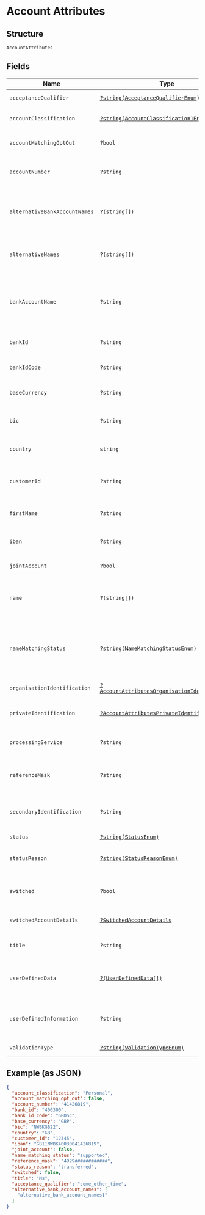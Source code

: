 
# Account Attributes

## Structure

`AccountAttributes`

## Fields

| Name | Type | Tags | Description | Getter | Setter |
|  --- | --- | --- | --- | --- | --- |
| `acceptanceQualifier` | [`?string(AcceptanceQualifierEnum)`](../../doc/models/acceptance-qualifier-enum.md) | Optional | All accepted payments will receive the matching qualifier code | getAcceptanceQualifier(): ?string | setAcceptanceQualifier(?string acceptanceQualifier): void |
| `accountClassification` | [`?string(AccountClassification1Enum)`](../../doc/models/account-classification-1-enum.md) | Optional | Is the account business or personal?<br>**Default**: `AccountClassification1Enum::PERSONAL` | getAccountClassification(): ?string | setAccountClassification(?string accountClassification): void |
| `accountMatchingOptOut` | `?bool` | Optional | - deprecated - Is the account opted out of account matching, e.g. CoP?<br>**Default**: `false` | getAccountMatchingOptOut(): ?bool | setAccountMatchingOptOut(?bool accountMatchingOptOut): void |
| `accountNumber` | `?string` | Optional | Account number of the account. A unique number will automatically be generated if not provided.<br>**Constraints**: *Pattern*: `^[A-Z0-9]{0,64}$` | getAccountNumber(): ?string | setAccountNumber(?string accountNumber): void |
| `alternativeBankAccountNames` | `?(string[])` | Optional | - deprecated - Alternative account names. Used for Confirmation of Payee matching.<br>**Constraints**: *Maximum Items*: `3`, *Minimum Length*: `1`, *Maximum Length*: `140` | getAlternativeBankAccountNames(): ?array | setAlternativeBankAccountNames(?array alternativeBankAccountNames): void |
| `alternativeNames` | `?(string[])` | Optional | Alternative names. Used for Confirmation of Payee matching.<br>**Constraints**: *Maximum Items*: `3`, *Minimum Length*: `1`, *Maximum Length*: `140` | getAlternativeNames(): ?array | setAlternativeNames(?array alternativeNames): void |
| `bankAccountName` | `?string` | Optional | - deprecated - Primary account name. Used for Confirmation of Payee matching. Required if confirmation_of_payee_enabled is true for the organisation.<br>**Constraints**: *Minimum Length*: `1`, *Maximum Length*: `140` | getBankAccountName(): ?string | setBankAccountName(?string bankAccountName): void |
| `bankId` | `?string` | Optional | Local country bank identifier. In the UK this is the sort code.<br>**Constraints**: *Pattern*: `^[A-Z0-9]{0,16}$` | getBankId(): ?string | setBankId(?string bankId): void |
| `bankIdCode` | `?string` | Optional | ISO 20022 code used to identify the type of bank ID being used<br>**Constraints**: *Pattern*: `^[A-Z]{0,16}$` | getBankIdCode(): ?string | setBankIdCode(?string bankIdCode): void |
| `baseCurrency` | `?string` | Optional | ISO 4217 code used to identify the base currency of the account<br>**Constraints**: *Pattern*: `^[A-Z]{3}$` | getBaseCurrency(): ?string | setBaseCurrency(?string baseCurrency): void |
| `bic` | `?string` | Optional | SWIFT BIC in either 8 or 11 character format<br>**Constraints**: *Pattern*: `^([A-Z]{6}[A-Z0-9]{2}\|[A-Z]{6}[A-Z0-9]{5})$` | getBic(): ?string | setBic(?string bic): void |
| `country` | `string` | Required | ISO 3166-1 code used to identify the domicile of the account<br>**Constraints**: *Pattern*: `^[A-Z]{2}$` | getCountry(): string | setCountry(string country): void |
| `customerId` | `?string` | Optional | A free-format reference that can be used to link this account to an external system<br>**Constraints**: *Pattern*: `^[a-zA-Z0-9-$@., ]{0,256}$` | getCustomerId(): ?string | setCustomerId(?string customerId): void |
| `firstName` | `?string` | Optional | - deprecated - Customer first name.<br>**Constraints**: *Minimum Length*: `1`, *Maximum Length*: `40` | getFirstName(): ?string | setFirstName(?string firstName): void |
| `iban` | `?string` | Optional | IBAN of the account. Will be calculated from other fields if not supplied.<br>**Constraints**: *Pattern*: `^[A-Z]{2}[0-9]{2}[A-Z0-9]{0,64}$` | getIban(): ?string | setIban(?string iban): void |
| `jointAccount` | `?bool` | Optional | Is the account joint?<br>**Default**: `false` | getJointAccount(): ?bool | setJointAccount(?bool jointAccount): void |
| `name` | `?(string[])` | Optional | Account holder names (for example title, first name, last name). Used for Confirmation of Payee matching.<br>**Constraints**: *Maximum Items*: `4`, *Minimum Length*: `1`, *Maximum Length*: `140` | getName(): ?array | setName(?array name): void |
| `nameMatchingStatus` | [`?string(NameMatchingStatusEnum)`](../../doc/models/name-matching-status-enum.md) | Optional | Describes the status of the account for name matching via CoP. The value determines the code with which Form3 responds to matched CoP requests to this account.<br>**Default**: `NameMatchingStatusEnum::SUPPORTED` | getNameMatchingStatus(): ?string | setNameMatchingStatus(?string nameMatchingStatus): void |
| `organisationIdentification` | [`?AccountAttributesOrganisationIdentification`](../../doc/models/account-attributes-organisation-identification.md) | Optional | - | getOrganisationIdentification(): ?AccountAttributesOrganisationIdentification | setOrganisationIdentification(?AccountAttributesOrganisationIdentification organisationIdentification): void |
| `privateIdentification` | [`?AccountAttributesPrivateIdentification`](../../doc/models/account-attributes-private-identification.md) | Optional | - | getPrivateIdentification(): ?AccountAttributesPrivateIdentification | setPrivateIdentification(?AccountAttributesPrivateIdentification privateIdentification): void |
| `processingService` | `?string` | Optional | - deprecated - Accounting system or service. It will be added to each payment received to an account.<br>**Constraints**: *Maximum Length*: `35` | getProcessingService(): ?string | setProcessingService(?string processingService): void |
| `referenceMask` | `?string` | Optional | When set will apply a validation mask on the payment reference to each payment received to an account.<br>**Constraints**: *Maximum Length*: `35` | getReferenceMask(): ?string | setReferenceMask(?string referenceMask): void |
| `secondaryIdentification` | `?string` | Optional | Secondary identification, e.g. building society roll number. Used for Confirmation of Payee.<br>**Constraints**: *Minimum Length*: `1`, *Maximum Length*: `140` | getSecondaryIdentification(): ?string | setSecondaryIdentification(?string secondaryIdentification): void |
| `status` | [`?string(StatusEnum)`](../../doc/models/status-enum.md) | Optional | Current status of the account | getStatus(): ?string | setStatus(?string status): void |
| `statusReason` | [`?string(StatusReasonEnum)`](../../doc/models/status-reason-enum.md) | Optional | Used to determine appropriate scheme or internal payment reject code. Account status field must be set to closed to use this functionality. | getStatusReason(): ?string | setStatusReason(?string statusReason): void |
| `switched` | `?bool` | Optional | - deprecated - Indicates whether the account has been switched using the Current Account Switch Service.<br>**Default**: `false` | getSwitched(): ?bool | setSwitched(?bool switched): void |
| `switchedAccountDetails` | [`?SwitchedAccountDetails`](../../doc/models/switched-account-details.md) | Optional | Alternate Account details to use in case the account has been switched away from this organisation. | getSwitchedAccountDetails(): ?SwitchedAccountDetails | setSwitchedAccountDetails(?SwitchedAccountDetails switchedAccountDetails): void |
| `title` | `?string` | Optional | - deprecated - Customer title.<br>**Constraints**: *Minimum Length*: `1`, *Maximum Length*: `40` | getTitle(): ?string | setTitle(?string title): void |
| `userDefinedData` | [`?(UserDefinedData[])`](../../doc/models/user-defined-data.md) | Optional | All purpose list of key-value pairs to store specific data for the associated account. It will be added to each payment received to an account.<br>**Constraints**: *Maximum Items*: `5` | getUserDefinedData(): ?array | setUserDefinedData(?array userDefinedData): void |
| `userDefinedInformation` | `?string` | Optional | - deprecated - All purpose field to store specific data for the associated account. It will be added to each payment received to an account.<br>**Constraints**: *Maximum Length*: `35` | getUserDefinedInformation(): ?string | setUserDefinedInformation(?string userDefinedInformation): void |
| `validationType` | [`?string(ValidationTypeEnum)`](../../doc/models/validation-type-enum.md) | Optional | optional validation to apply to the account | getValidationType(): ?string | setValidationType(?string validationType): void |

## Example (as JSON)

```json
{
  "account_classification": "Personal",
  "account_matching_opt_out": false,
  "account_number": "41426819",
  "bank_id": "400300",
  "bank_id_code": "GBDSC",
  "base_currency": "GBP",
  "bic": "NWBKGB22",
  "country": "GB",
  "customer_id": "12345",
  "iban": "GB11NWBK40030041426819",
  "joint_account": false,
  "name_matching_status": "supported",
  "reference_mask": "4929############",
  "status_reason": "transferred",
  "switched": false,
  "title": "Ms",
  "acceptance_qualifier": "some_other_time",
  "alternative_bank_account_names": [
    "alternative_bank_account_names1"
  ]
}
```

